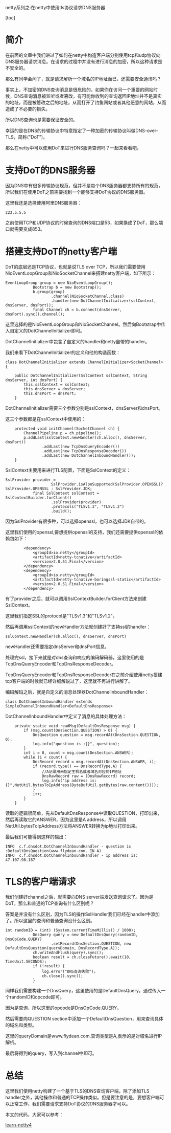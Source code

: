 netty系列之:在netty中使用tls协议请求DNS服务器

[toc]

# 简介

在前面的文章中我们讲过了如何在netty中构造客户端分别使用tcp和udp协议向DNS服务器请求消息。在请求的过程中并没有进行消息的加密，所以这种请求是不安全的。

那么有同学会问了，就是请求解析一个域名的IP地址而已，还需要安全通讯吗？ 

事实上，不加密的DNS查询消息是很危险的，如果你在访问一个重要的网站时候，DNS查询消息被监听或者篡改，有可能你收到的查询返回IP地址并不是真实的地址，而是被篡改之后的地址，从而打开了钓鱼网站或者其他恶意的网站，从而造成了不必要的损失。

所以DNS查询也是需要保证安全的。

幸运的是在DNS的传输协议中特意指定了一种加密的传输协议叫做DNS-over-TLS，简称("DoT")。

那么在netty中可以使用DoT来进行DNS服务查询吗？一起来看看吧。

# 支持DoT的DNS服务器

因为DNS中有很多传输协议规范，但并不是每个DNS服务器都支持所有的规范，所以我们在使用DoT之前需要找到一个能够支持DoT协议的DNS服务器。

这里我还是选择使用阿里DNS服务器：

```
223.5.5.5
```

之前使用TCP和UDP协议的时候查询的DNS端口是53，如果换成了DoT，那么端口就需要变成853。

# 搭建支持DoT的netty客户端

DoT的底层还是TCP协议，也就是说TLS over TCP，所以我们需要使用NioEventLoopGroup和NioSocketChannel来搭建netty客户端，如下所示：

```
EventLoopGroup group = new NioEventLoopGroup();
            Bootstrap b = new Bootstrap();
            b.group(group)
                    .channel(NioSocketChannel.class)
                    .handler(new DotChannelInitializer(sslContext, dnsServer, dnsPort));
            final Channel ch = b.connect(dnsServer, dnsPort).sync().channel();
```

这里选择的是NioEventLoopGroup和NioSocketChannel。然后向Bootstrap中传入自定义的DotChannelInitializer即可。

DotChannelInitializer中包含了自定义的handler和netty自带的handler。

我们来看下DotChannelInitializer的定义和他的构造函数：

```
class DotChannelInitializer extends ChannelInitializer<SocketChannel> {

    public DotChannelInitializer(SslContext sslContext, String dnsServer, int dnsPort) {
        this.sslContext = sslContext;
        this.dnsServer = dnsServer;
        this.dnsPort = dnsPort;
    }
```

DotChannelInitializer需要三个参数分别是sslContext，dnsServer和dnsPort。

这三个参数都是在sslContext中使用的：

```
    protected void initChannel(SocketChannel ch) {
        ChannelPipeline p = ch.pipeline();
        p.addLast(sslContext.newHandler(ch.alloc(), dnsServer, dnsPort))
                .addLast(new TcpDnsQueryEncoder())
                .addLast(new TcpDnsResponseDecoder())
                .addLast(new DotChannelInboundHandler());
    }
```

SslContext主要用来进行TLS配置，下面是SslContext的定义：

```
SslProvider provider =
                    SslProvider.isAlpnSupported(SslProvider.OPENSSL)? SslProvider.OPENSSL : SslProvider.JDK;
            final SslContext sslContext = SslContextBuilder.forClient()
                    .sslProvider(provider)
                    .protocols("TLSv1.3", "TLSv1.2")
                    .build();
```

因为SslProvider有很多种，可以选择openssl，也可以选择JDK自带的。

这里我们使用的openssl,要想提供openssl的支持，我们还需要提供openssl的依赖包如下：

```
        <dependency>
            <groupId>io.netty</groupId>
            <artifactId>netty-tcnative</artifactId>
            <version>2.0.51.Final</version>
        </dependency>
        <dependency>
            <groupId>io.netty</groupId>
            <artifactId>netty-tcnative-boringssl-static</artifactId>
            <version>2.0.51.Final</version>
        </dependency>
```

有了provider之后，就可以调用SslContextBuilder.forClient方法来创建SslContext。

这里我们指定SSL的protocol是"TLSv1.3"和"TLSv1.2"。

然后再调用sslContext的newHandler方法就创建好了支持ssl的handler：

```
sslContext.newHandler(ch.alloc(), dnsServer, dnsPort)
```

newHandler还需要指定dnsServer和dnsPort信息。

处理完ssl，接下来就是对dns查询和响应的编码解码器，这里使用的是TcpDnsQueryEncoder和TcpDnsResponseDecoder。

TcpDnsQueryEncoder和TcpDnsResponseDecoder在之前介绍使用netty搭建tcp客户端的时候就已经详细解说过了，这里就不再进行讲解了。

编码解码之后，就是自定义的消息处理器DotChannelInboundHandler：

```
class DotChannelInboundHandler extends SimpleChannelInboundHandler<DefaultDnsResponse> 
```

DotChannelInboundHandler中定义了消息的具体处理方法：

```
    private static void readMsg(DefaultDnsResponse msg) {
        if (msg.count(DnsSection.QUESTION) > 0) {
            DnsQuestion question = msg.recordAt(DnsSection.QUESTION, 0);
            log.info("question is :{}", question);
        }
        int i = 0, count = msg.count(DnsSection.ANSWER);
        while (i < count) {
            DnsRecord record = msg.recordAt(DnsSection.ANSWER, i);
            if (record.type() == DnsRecordType.A) {
                //A记录用来指定主机名或者域名对应的IP地址
                DnsRawRecord raw = (DnsRawRecord) record;
                log.info("ip address is: {}",NetUtil.bytesToIpAddress(ByteBufUtil.getBytes(raw.content())));
            }
            i++;
        }
    }
```

读取的逻辑很简单，先从DefaultDnsResponse中读取QUESTION，打印出来，然后再读取它的ANSWER，因为这里是A address，所以调用NetUtil.bytesToIpAddress方法将ANSWER转换为ip地址打印出来。

最后我们可能得到这样的输出：

```
INFO  c.f.dnsdot.DotChannelInboundHandler - question is :DefaultDnsQuestion(www.flydean.com. IN A)
INFO  c.f.dnsdot.DotChannelInboundHandler - ip address is: 47.107.98.187

```

# TLS的客户端请求

我们创建好channel之后，就需要向DNS server端发送查询请求了。因为是DoT，那么和普通的TCP查询有什么区别呢？

答案是并没有什么区别，因为TLS的操作SslHandler我们已经在handler中添加了。所以这里的查询和普通查询没什么区别。

```
int randomID = (int) (System.currentTimeMillis() / 1000);
            DnsQuery query = new DefaultDnsQuery(randomID, DnsOpCode.QUERY)
                    .setRecord(DnsSection.QUESTION, new DefaultDnsQuestion(queryDomain, DnsRecordType.A));
            ch.writeAndFlush(query).sync();
            boolean result = ch.closeFuture().await(10, TimeUnit.SECONDS);
            if (!result) {
                log.error("DNS查询失败");
                ch.close().sync();
            }
```

同样我们需要构建一个DnsQuery，这里使用的是DefaultDnsQuery，通过传入一个randomID和opcode即可。

因为是查询，所以这里的opcode是DnsOpCode.QUERY。

然后需要向QUESTION section中添加一个DefaultDnsQuestion，用来查询具体的域名和类型。

这里的queryDomain是www.flydean.com,查询类型是A,表示的是对域名进行IP解析。

最后将得到的query，写入到channel中即可。

# 总结

这里我们使用netty构建了一个基于TLS的DNS查询客户端，除了添加TLS handler之外，其他操作和普通的TCP操作类似。但是要注意的是，要想客户端可以正常工作，我们需要请求支持DoT协议的DNS服务器才可以。

本文的代码，大家可以参考：

[learn-netty4](https://github.com/ddean2009/learn-netty4)








